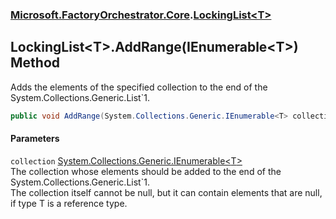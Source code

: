 ### [Microsoft.FactoryOrchestrator.Core](Microsoft_FactoryOrchestrator_Core.md 'Microsoft.FactoryOrchestrator.Core').[LockingList&lt;T&gt;](LockingList_T_.md 'Microsoft.FactoryOrchestrator.Core.LockingList&lt;T&gt;')
## LockingList&lt;T&gt;.AddRange(IEnumerable&lt;T&gt;) Method
Adds the elements of the specified collection to the end of the System.Collections.Generic.List`1.  
```csharp
public void AddRange(System.Collections.Generic.IEnumerable<T> collection);
```
#### Parameters
<a name='Microsoft_FactoryOrchestrator_Core_LockingList_T__AddRange(System_Collections_Generic_IEnumerable_T_)_collection'></a>
`collection` [System.Collections.Generic.IEnumerable&lt;](https://docs.microsoft.com/en-us/dotnet/api/System.Collections.Generic.IEnumerable-1 'System.Collections.Generic.IEnumerable')[T](LockingList_T_.md#Microsoft_FactoryOrchestrator_Core_LockingList_T__T 'Microsoft.FactoryOrchestrator.Core.LockingList&lt;T&gt;.T')[&gt;](https://docs.microsoft.com/en-us/dotnet/api/System.Collections.Generic.IEnumerable-1 'System.Collections.Generic.IEnumerable')  
The collection whose elements should be added to the end of the System.Collections.Generic.List`1.   
            The collection itself cannot be null, but it can contain elements that are null, if type T is a reference type.
  
